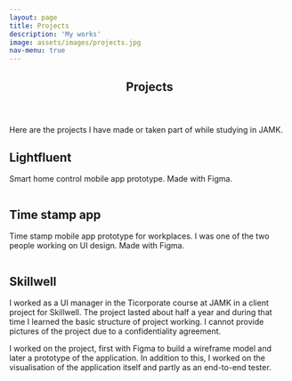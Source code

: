 ```yaml
---
layout: page
title: Projects
description: 'My works'
image: assets/images/projects.jpg
nav-menu: true
---
```


<!-- Main -->
<div id="main" class="alt">

<!-- One -->
<section id="one">
	<div class="inner">
		<header class="major">
			<h1>Projects</h1>
		</header>
		<p>Here are the projects I have made or taken part of while studying in JAMK.</p>

<!-- Content -->
<h2 id="content">Lightfluent</h2>
<div class="6u 12u$(small)">
	<p>Smart home control mobile app prototype. Made with Figma.</p>
</div>

<div class="box alt">
	<div class="row 50% uniform">
		<div class="3u"><span class="image fit"><img src="{% link assets/images/pic08.jpg %}" alt="" /></span></div>
		<div class="3u"><span class="image fit"><img src="{% link assets/images/pic09.jpg %}" alt="" /></span></div>
		<div class="3u$"><span class="image fit"><img src="{% link assets/images/pic10.jpg %}" alt="" /></span></div>
	</div>
</div>

<h2 id="content">Time stamp app</h2>
<div class="6u 12u$(small)">
	<p>Time stamp mobile app prototype for workplaces. I was one of the two people working on UI design. Made with Figma.</p>
</div>

<div class="box alt">
	<div class="row 50% uniform">
		<div class="3u"><span class="image fit"><img src="{% link assets/images/pic04.jpg %}" alt="" /></span></div>
		<div class="3u"><span class="image fit"><img src="{% link assets/images/pic05.jpg %}" alt="" /></span></div>
		<div class="3u"><span class="image fit"><img src="{% link assets/images/pic06.jpg %}" alt="" /></span></div>
		<div class="3u"><span class="image fit"><img src="{% link assets/images/pic07.jpg %}" alt="" /></span></div>
	</div>
</div>

<h2 id="content">Skillwell</h2>

<div class="row">
	<div class="6u 12u$(small)">
		<p>I worked as a UI manager in the Ticorporate course at JAMK in a client project for Skillwell. The project lasted about half a year and during that time I learned the basic structure of project working. I cannot provide pictures of the project due to a confidentiality agreement.</p>
		<p>I worked on the project, first with Figma to build a wireframe model and later a prototype of the application. In addition to this, I worked on the visualisation of the application itself and partly as an end-to-end tester.</p>
	</div>
	<!-- 
	<div class="6u$ 12u$(small)">
		<h3>asdf</h3>
		<p>asdf</p>
	</div>
	<div class="4u 12u$(medium)">
		<h3>asdf</h3>
		<p>asdf</p>
	</div>
	<div class="4u 12u$(medium)">
		<h3>Faucibus consequat lorem</h3>
		<p>Nunc lacinia ante nunc ac lobortis. Interdum adipiscing gravida odio porttitor sem non mi integer non faucibus ornare mi ut ante amet placerat aliquet. Volutpat eu sed ante lacinia sapien lorem accumsan varius montes viverra nibh in adipiscing blandit tempus accumsan.</p>
	</div>
	<div class="4u$ 12u$(medium)">
		<h3>Accumsan montes viverra</h3>
		<p>Nunc lacinia ante nunc ac lobortis. Interdum adipiscing gravida odio porttitor sem non mi integer non faucibus ornare mi ut ante amet placerat aliquet. Volutpat eu sed ante lacinia sapien lorem accumsan varius montes viverra nibh in adipiscing blandit tempus accumsan.</p>
	</div>
	-->
</div>

</div>
</section>

</div>